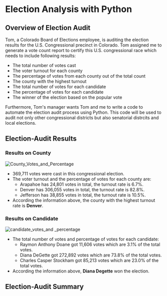 # Election Analysis with Python

## Overview of Election Audit

Tom, a Colorado Board of Elections employee, is auditing the election results for the U.S. Congressional precinct in Colorado. Tom assigned me to generate a vote count report to certify this U.S. congressional race which needs to include following results:
  - The total number of votes cast
  - The voter turnout for each county
  - The percentage of votes from each county out of the total count
  - The county with the highest turnout
  - The total number of votes for each candidate
  - The percentage of votes for each candidate
  - The winner of the election based on the popular vote

Furthermore, Tom's manager wants Tom and me to write a code to automate the election audit process using Python. This code will be used to audit not only other congressional districts but also senatorial distrcits and local elections.

## Election-Audit Results

### Results on County
![County_Votes_and_Percentage](https://user-images.githubusercontent.com/82549782/118345335-9be4f400-b501-11eb-9147-04804b19917e.png)

- 369,711 votes were cast in this congressional election.
- The voter turnout and the percentage of votes for each county are:
  - Arapahoe has 24,801 votes in total, the turnout rate is 6.7%.
  - Denver has 306,055 votes in total, the turnout rate is 82.8%.
  - Jefferson has 38,855 votes in total, the turnout rate is 10.5%.
- According the information above, the county with the highest turnout rate is **Denver**.

### Results on Candidate
![candidate_votes_and _percentage](https://user-images.githubusercontent.com/82549782/118345475-aa7fdb00-b502-11eb-8c48-d3a521878fc3.png)

- The total number of votes and percentage of votes for each candidate:
  - Raymon Anthony Doane got 11,606 votes which are 3.1% of the total votes.
  - Diana DeGette got 272,892 votes which are 73.8% of the total votes.
  - Charles Casper Stockham got 85,213 votes which are 23.0% of the total votes.
- According the information above, **Diana Degette** won the election.

## Election-Audit Summary

